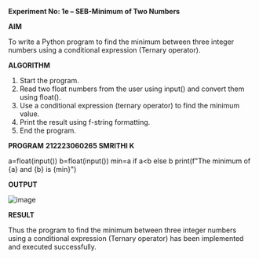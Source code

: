 **Experiment No: 1e – SEB-Minimum of Two Numbers**

**AIM** 

To write a Python program to find the minimum between three integer numbers using a conditional expression (Ternary operator).

**ALGORITHM**
1. Start the program.
2. Read two float numbers from the user using input() and convert them using float().
3. Use a conditional expression (ternary operator) to find the minimum value.
4. Print the result using f-string formatting.
5. End the program.

**PROGRAM**
**212223060265
SMRITHI K**

a=float(input())
b=float(input())
min=a if a<b else b
print(f"The minimum of {a} and {b} is {min}")

**OUTPUT**

![image](https://github.com/user-attachments/assets/6facd2ea-dbaa-4db1-bda4-bf0fcae15b14)


**RESULT**

Thus the program to find the minimum between three integer numbers using a conditional expression (Ternary operator) has been implemented and executed successfully.
